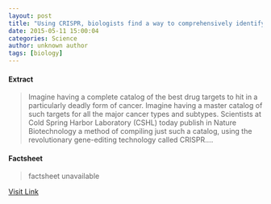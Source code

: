 ```yaml
---
layout: post
title: "Using CRISPR, biologists find a way to comprehensively identify anti-cancer drug targets"
date: 2015-05-11 15:00:04
categories: Science
author: unknown author
tags: [biology]
---
```



#### Extract
>Imagine having a complete catalog of the best drug targets to hit in a particularly deadly form of cancer. Imagine having a master catalog of such targets for all the major cancer types and subtypes. Scientists at Cold Spring Harbor Laboratory (CSHL) today publish in Nature Biotechnology a method of compiling just such a catalog, using the revolutionary gene-editing technology called CRISPR....

#### Factsheet
>factsheet unavailable

[Visit Link](http://phys.org/news350556748.html)


